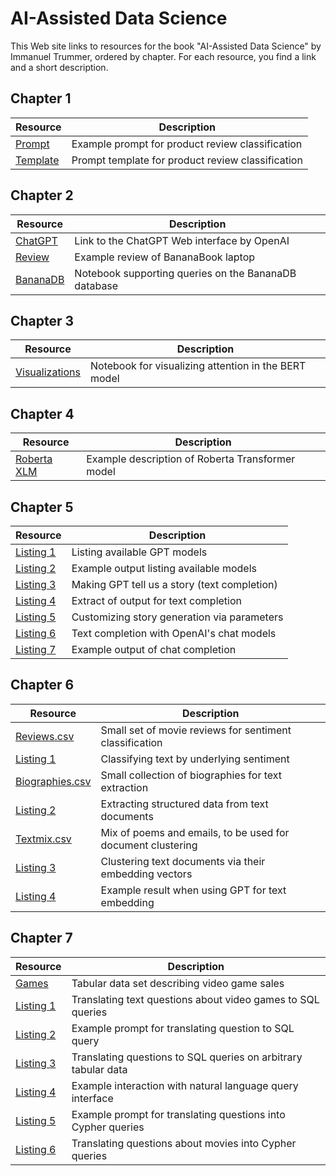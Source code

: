 # AI-Assisted Data Science

This Web site links to resources for the book "AI-Assisted Data Science" by Immanuel Trummer, ordered by chapter. For each resource, you find a link and a short description.

## Chapter 1

| Resource | Description |
| --- | --- |
| [Prompt](https://docs.google.com/document/d/1f3M2PV5mgy1kyg3J5C4QiiBqcsxxz4SBXYzHSJQ0NEw/edit?usp=sharing)|  Example prompt for product review classification |
| [Template](https://docs.google.com/document/d/1eDnrMe1G5UapYswZrIdRDxlEQTTKupVVyWUaQR7pOZM/edit?usp=sharing)| Prompt template for product review classification |

## Chapter 2

| Resource | Description |
| --- | --- |
| [ChatGPT](https://chat.openai.com/) | Link to the ChatGPT Web interface by OpenAI |
| [Review](https://docs.google.com/document/d/1LKVnR62O5iIzJNS0urvGDuc5GQ9zLkT-XRvrwhVNMpg/edit?usp=sharing)| Example review of BananaBook laptop|
| [BananaDB](https://colab.research.google.com/drive/10AT3uNRxQRDJU5giWWcktfS2BuoLGASE?usp=sharing) | Notebook supporting queries on the BananaDB database|

## Chapter 3

| Resource | Description |
| --- | --- |
| [Visualizations](https://github.com/jessevig/bertviz) | Notebook for visualizing attention in the BERT model|

## Chapter 4

| Resource | Description |
| --- | --- |
| [Roberta XLM](https://huggingface.co/xlm-roberta-base) | Example description of Roberta Transformer model |

## Chapter 5

| Resource | Description |
| --- | --- |
| [Listing 1](https://github.com/itrummer/DataScienceWithGPT/blob/main/src/chapter5/listing1.py) | Listing available GPT models|
| [Listing 2](https://github.com/itrummer/DataScienceWithGPT/blob/main/src/chapter5/listing2.py) | Example output listing available models |
| [Listing 3](https://github.com/itrummer/DataScienceWithGPT/blob/main/src/chapter5/listing3.py) | Making GPT tell us a story (text completion)|
| [Listing 4](https://github.com/itrummer/DataScienceWithGPT/blob/main/src/chapter5/listing4.py) | Extract of output for text completion|
| [Listing 5](https://github.com/itrummer/DataScienceWithGPT/blob/main/src/chapter5/listing5.py) | Customizing story generation via parameters|
| [Listing 6](https://github.com/itrummer/DataScienceWithGPT/blob/main/src/chapter5/listing6.py) | Text completion with OpenAI's chat models|
| [Listing 7](https://github.com/itrummer/DataScienceWithGPT/blob/main/src/chapter5/listing7.py) | Example output of chat completion|

## Chapter 6

| Resource | Description |
| --- | --- |
| [Reviews.csv](https://github.com/itrummer/DataScienceWithGPT/blob/d9ee99c45aad57b9be7ce7193bd3e2be036c965e/data/reviews.csv) | Small set of movie reviews for sentiment classification |
| [Listing 1](https://github.com/itrummer/DataScienceWithGPT/blob/main/src/chapter6/listing1.py) | Classifying text by underlying sentiment |
| [Biographies.csv](https://github.com/itrummer/DataScienceWithGPT/blob/d9ee99c45aad57b9be7ce7193bd3e2be036c965e/data/biographies.csv) | Small collection of biographies for text extraction |
| [Listing 2](https://github.com/itrummer/DataScienceWithGPT/blob/main/src/chapter6/listing2.py) | Extracting structured data from text documents |
| [Textmix.csv](https://github.com/itrummer/DataScienceWithGPT/blob/d9ee99c45aad57b9be7ce7193bd3e2be036c965e/data/textmix.csv) | Mix of poems and emails, to be used for document clustering |
| [Listing 3](https://github.com/itrummer/DataScienceWithGPT/blob/main/src/chapter6/listing3.py) | Clustering text documents via their embedding vectors |
| [Listing 4](https://github.com/itrummer/DataScienceWithGPT/blob/main/src/chapter6/listing4.py) | Example result when using GPT for text embedding |

## Chapter 7

| Resource | Description |
| --- | --- |
| [Games](https://github.com/itrummer/DataScienceWithGPT/blob/main/data/videogames.csv) | Tabular data set describing video game sales|
| [Listing 1](https://github.com/itrummer/DataScienceWithGPT/blob/main/src/chapter7/listing1.py) | Translating text questions about video games to SQL queries|
| [Listing 2](https://github.com/itrummer/DataScienceWithGPT/blob/main/src/chapter7/listing2) | Example prompt for translating question to SQL query|
| [Listing 3](https://github.com/itrummer/DataScienceWithGPT/blob/main/src/chapter7/listing3.py) | Translating questions to SQL queries on arbitrary tabular data|
| [Listing 4](https://github.com/itrummer/DataScienceWithGPT/blob/main/src/chapter7/listing4) | Example interaction with natural language query interface|
| [Listing 5](https://github.com/itrummer/DataScienceWithGPT/blob/main/src/chapter7/listing5) | Example prompt for translating questions into Cypher queries|
| [Listing 6](https://github.com/itrummer/DataScienceWithGPT/blob/main/src/chapter7/listing6.py) | Translating questions about movies into Cypher queries|
